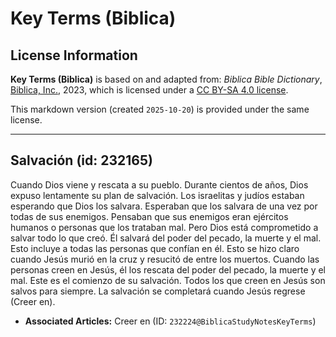 # Key Terms (Biblica)

## License Information

**Key Terms (Biblica)** is based on and adapted from: _Biblica Bible Dictionary_, [Biblica, Inc.](https://www.biblica.com/), 2023, which is licensed under a [CC BY-SA 4.0 license](https://creativecommons.org/licenses/by-sa/4.0/legalcode.en).

This markdown version (created `2025-10-20`) is provided under the same license.



--------------------------------

## Salvación (id: 232165)

Cuando Dios viene y rescata a su pueblo. Durante cientos de años, Dios expuso lentamente su plan de salvación. Los israelitas y judíos estaban esperando que Dios los salvara. Esperaban que los salvara de una vez por todas de sus enemigos. Pensaban que sus enemigos eran ejércitos humanos o personas que los trataban mal. Pero Dios está comprometido a salvar todo lo que creó. Él salvará del poder del pecado, la muerte y el mal. Esto incluye a todas las personas que confían en él. Esto se hizo claro cuando Jesús murió en la cruz y resucitó de entre los muertos. Cuando las personas creen en Jesús, él los rescata del poder del pecado, la muerte y el mal. Este es el comienzo de su salvación. Todos los que creen en Jesús son salvos para siempre. La salvación se completará cuando Jesús regrese (Creer en).

* **Associated Articles:** Creer en (ID: `232224@BiblicaStudyNotesKeyTerms`)

